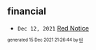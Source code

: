 ## financial


* <code>Dec 12, 2021</code> [Red Notice](2021-12-15T21-11-09-red-notice.md)

<sup><sub>generated 15 Dec 2021 21:26:44 by <a href='https://github.com/senorprogrammer/til'>til</a></sub></sup>
